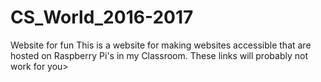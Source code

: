 # CS_World_2016-2017
Website for fun
This is a website for making websites accessible that are hosted on Raspberry Pi's in my Classroom. These links will probably not work for you>
